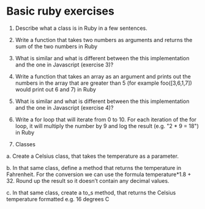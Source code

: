 # Basic ruby exercises

1. Describe what a class is in Ruby in a few sentences.

2. Write a function that takes two numbers as arguments and returns the sum of the two numbers in Ruby

3. What is similar and what is different between the this implementation and the one in Javascript (exercise 3)?

4. Write a function that takes an array as an argument and prints out the numbers in the array that are greater than 5 (for example foo([3,6,1,7]) would print out 6 and 7) in Ruby

5. What is similar and what is different between the this implementation and the one in Javascript (exercise 4)?

6. Write a for loop that will iterate from 0 to 10. For each iteration of the for loop, it will multiply the number by 9 and log the result (e.g. "2 * 9 = 18") in Ruby

7. Classes

 a. Create a Celsius class, that takes the temperature as a parameter.

 b. In that same class, define a method that returns the temperature in Fahrenheit. For the conversion we can use the formula temperature*1.8 + 32. Round up the result so it doesn’t contain any decimal values.
 
 c. In that same class, create a to_s method, that returns the Celsius temperature formatted e.g. 16 degrees C

